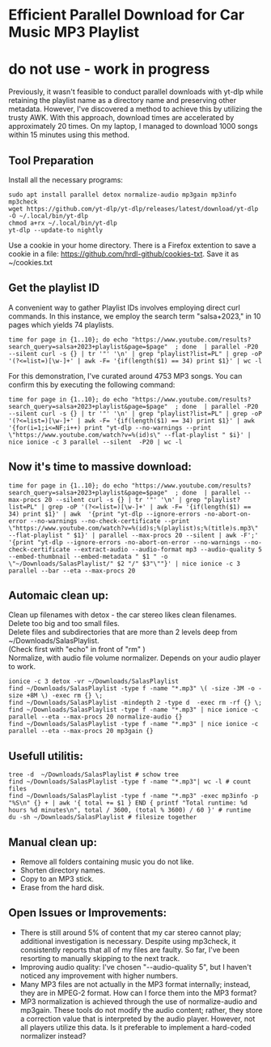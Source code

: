 # Efficient Parallel Download for Car Music MP3 Playlist

# do not use - work in progress

Previously, it wasn't feasible to conduct parallel downloads with yt-dlp while retaining the playlist name as a directory name and preserving other metadata. However, I've discovered a method to achieve this by utilizing the trusty AWK. With this approach, download times are accelerated by approximately 20 times. On my laptop, I managed to download 1000 songs within 15 minutes using this method.
## Tool Preparation
Install all the necessary programs:
```
sudo apt install parallel detox normalize-audio mp3gain mp3info mp3check
wget https://github.com/yt-dlp/yt-dlp/releases/latest/download/yt-dlp -O ~/.local/bin/yt-dlp
chmod a+rx ~/.local/bin/yt-dlp  
yt-dlp --update-to nightly
```
Use a cookie in your home directory. There is a Firefox extention to save a cookie in a file: https://github.com/hrdl-github/cookies-txt. Save it as ~/cookies.txt
## Get the playlist ID
A convenient way to gather Playlist IDs involves employing direct curl commands. In this instance, we employ the search term "salsa+2023," in 10 pages which yields 74 playlists.
```
time for page in {1..10}; do echo "https://www.youtube.com/results?search_query=salsa+2023+playlist&page=$page"  ; done  | parallel -P20 --silent curl -s {} | tr '"' '\n' | grep "playlist?list=PL" | grep -oP '(?<=list=)[\w-]+' | awk -F= '{if(length($1) == 34) print $1}' | wc -l
```
For this demonstration, I've curated around 4753 MP3 songs. You can confirm this by executing the following command:
```
time for page in {1..10}; do echo "https://www.youtube.com/results?search_query=salsa+2023+playlist&page=$page"  ; done  | parallel -P20 --silent curl -s {} | tr '"' '\n' | grep "playlist?list=PL" | grep -oP '(?<=list=)[\w-]+' | awk -F= '{if(length($1) == 34) print $1}' | awk '{for(i=1;i<=NF;i++) print "yt-dlp --no-warnings --print \"https://www.youtube.com/watch?v=%(id)s\" --flat-playlist " $i}' | nice ionice -c 3 parallel --silent  -P20 | wc -l
```
## Now it's time to massive download:
```
time for page in {1..10}; do echo "https://www.youtube.com/results?search_query=salsa+2023+playlist&page=$page"  ; done  | parallel --max-procs 20 --silent curl -s {} | tr '"' '\n' | grep "playlist?list=PL" | grep -oP '(?<=list=)[\w-]+' | awk -F= '{if(length($1) == 34) print $1}' | awk  '{print "yt-dlp --ignore-errors -no-abort-on-error --no-warnings --no-check-certificate --print \"https://www.youtube.com/watch?v=%(id)s;%(playlist)s;%(title)s.mp3\" --flat-playlist " $1}' | parallel --max-procs 20 --silent | awk -F';' '{print "yt-dlp --ignore-errors -no-abort-on-error --no-warnings --no-check-certificate --extract-audio --audio-format mp3 --audio-quality 5 --embed-thumbnail --embed-metadata " $1 " -o \"~/Downloads/SalasPlaylist/" $2 "/" $3"\""}' | nice ionice -c 3 parallel --bar --eta --max-procs 20
```
## Automaic clean up:
Clean up filenames with detox - the car stereo likes clean filenames. <br>
Delete too big and too small files. <br>
Delete files and subdirectories that are more than 2 levels deep from ~/Downloads/SalasPlaylist. <br>
(Check first with "echo" in front of "rm" )<br>
Normalize, with audio file volume normalizer. Depends on your audio player to work. <br>
```
ionice -c 3 detox -vr ~/Downloads/SalasPlaylist
find ~/Downloads/SalasPlaylist -type f -name "*.mp3" \( -size -3M -o -size +8M \) -exec rm {} \; 
find ~/Downloads/SalasPlaylist -mindepth 2 -type d  -exec rm -rf {} \;
find ~/Downloads/SalasPlaylist -type f -name "*.mp3" | nice ionice -c parallel --eta --max-procs 20 normalize-audio {}
find ~/Downloads/SalasPlaylist -type f -name "*.mp3" | nice ionice -c parallel --eta --max-procs 20 mp3gain {}
```
## Usefull utilitis:
```
tree -d  ~/Downloads/SalasPlaylist # schow tree
find ~/Downloads/SalasPlaylist -type f -name "*.mp3"| wc -l # count files
find ~/Downloads/SalasPlaylist -type f -name "*.mp3" -exec mp3info -p "%S\n" {} + | awk '{ total += $1 } END { printf "Total runtime: %d hours %d minutes\n", total / 3600, (total % 3600) / 60 }' # runtime
du -sh ~/Downloads/SalasPlaylist # filesize together
```
## Manual clean up: 
- Remove all folders containing music you do not like.
- Shorten directory names.
- Copy to an MP3 stick.
- Erase from the hard disk.
## Open Issues or Improvements:
- There is still around 5% of content that my car stereo cannot play; additional investigation is necessary. Despite using mp3check, it consistently reports that all of my files are faulty. So far, I've been resorting to manually skipping to the next track.
- Improving audio quality: I've chosen "--audio-quality 5", but I haven't noticed any improvement with higher numbers.
- Many MP3 files are not actually in the MP3 format internally; instead, they are in MPEG-2 format. How can I force them into the MP3 format?
- MP3 normalization is achieved through the use of normalize-audio and mp3gain. These tools do not modify the audio content; rather, they store a correction value that is interpreted by the audio player. However, not all players utilize this data. Is it preferable to implement a hard-coded normalizer instead?

